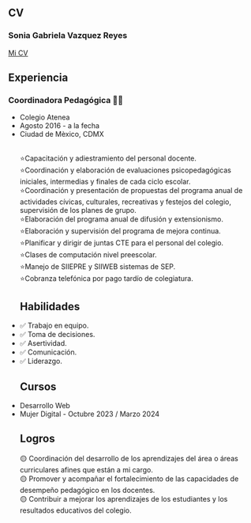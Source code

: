 ## CV

### Sonia Gabriela Vazquez Reyes

[Mi CV](https://www.canva.com/design/DAEtbNe4i4c/8NZDS_GgRAUb1N1-PVTkCg/view?utm_content=DAEtbNe4i4c&utm_campaign=designshare&utm_medium=link&utm_source=editor)

## Experiencia

### <p>Coordinadora Pedagógica 👩‍🏫</p>
<ul>
<li>Colegio Atenea</li>
<li>Agosto 2016 - a la fecha</li>
<li>Ciudad de Mèxico, CDMX</li><br>

⭐Capacitación y adiestramiento del personal docente. <br>
⭐Coordinación y elaboración de evaluaciones psicopedagógicas iniciales, intermedias y finales de cada ciclo escolar.   
⭐Coordinación y presentación de propuestas del programa anual de actividades cívicas, culturales, recreativas y festejos del colegio,
supervisión de los planes de grupo.<br>
⭐Elaboración del programa anual de difusión y extensionismo.<br>
⭐Elaboración y supervisión del programa de mejora continua.<br>
⭐Planificar y dirigir de juntas CTE para el personal del colegio.<br>
⭐Clases de computación nivel preescolar.<br>
⭐Manejo de SIIEPRE y SIIWEB sistemas de SEP.<br>
⭐Cobranza telefónica por pago tardío de colegiatura.

## Habilidades

<li>✅ Trabajo en equipo.</li>
<li>✅ Toma de decisiones.</li>
<li>✅ Asertividad.</li>
<li>✅ Comunicación.</li>
<li>✅ Liderazgo.</li>

## Cursos

<li>Desarrollo Web</li>
<li>Mujer Digital - Octubre 2023 / Marzo 2024</li>

## Logros
🟡 Coordinación del desarrollo de los aprendizajes del área o áreas curriculares afines que están a mi cargo.<br>
🟡 Promover y acompañar el fortalecimiento de las capacidades de desempeño pedagógico en los docentes.<br>
🟡 Contribuir a mejorar los aprendizajes de los estudiantes y los resultados educativos del colegio.
